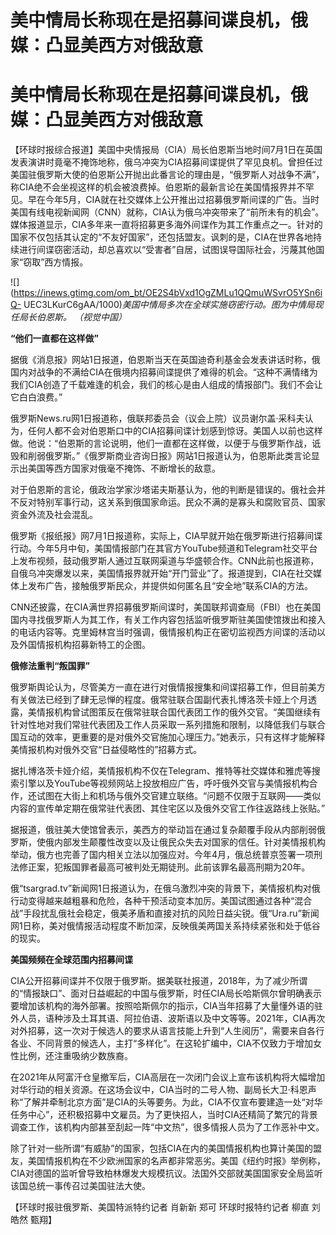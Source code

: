 # 美中情局长称现在是招募间谍良机，俄媒：凸显美西方对俄敌意

# 美中情局长称现在是招募间谍良机，俄媒：凸显美西方对俄敌意

【环球时报综合报道】美国中央情报局（CIA）局长伯恩斯当地时间7月1日在英国发表演讲时竟毫不掩饰地称，俄乌冲突为CIA招募间谍提供了罕见良机。曾担任过美国驻俄罗斯大使的伯恩斯公开抛出此番言论的理由是，“俄罗斯人对战争不满”，称CIA绝不会坐视这样的机会被浪费掉。伯恩斯的最新言论在美国情报界并不罕见。早在今年5月，CIA就在社交媒体上公开推出过招募俄罗斯间谍的广告。当时美国有线电视新闻网（CNN）就称，CIA认为俄乌冲突带来了“前所未有的机会”。媒体报道显示，CIA多年来一直将招募更多海外间谍作为其工作重点之一。针对的国家不仅包括其认定的“不友好国家”，还包括盟友。讽刺的是，CIA在世界各地持续进行间谍窃密活动，却总喜欢以“受害者”自居，试图误导国际社会，污蔑其他国家“窃取”西方情报。

![](https://inews.gtimg.com/om_bt/OE2S4bVxd1OgZMLu1QQmuWSvrO5YSn6iQ-
UEC3LKurC6gAA/1000)_美国中情局多次在全球实施窃密行动。图为中情局现任局长伯恩斯。 （视觉中国）_

**“他们一直都在这样做”**

据俄《消息报》网站1日报道，伯恩斯当天在英国迪奇利基金会发表讲话时称，俄国内对战争的不满给CIA在俄境内招募间谍提供了难得的机会。“这种不满情绪为我们CIA创造了千载难逢的机会，我们的核心是由人组成的情报部门。我们不会让它白白浪费。”

俄罗斯News.ru网1日报道称，俄联邦委员会（议会上院）议员谢尔盖·采科夫认为，任何人都不会对伯恩斯口中的CIA招募间谍计划感到惊讶。美国人以前也这样做。他说：“伯恩斯的言论说明，他们一直都在这样做，以便于与俄罗斯作战，诋毁和削弱俄罗斯。”《俄罗斯商业咨询日报》网站1日报道认为，伯恩斯此类言论显示出美国等西方国家对俄毫不掩饰、不断增长的敌意。

对于伯恩斯的言论，俄政治学家沙塔诺夫斯基认为，他的判断是错误的。俄社会并不反对特别军事行动，这关系到俄国家命运。民众不满的是寡头和腐败官员、国家资金外流及社会混乱。

俄罗斯《报纸报》网7月1日报道称，实际上，CIA早就开始在俄罗斯进行招募间谍行动。今年5月中旬，美国情报部门在其官方YouTube频道和Telegram社交平台上发布视频，鼓动俄罗斯人通过互联网渠道与华盛顿合作。CNN此前也报道称，自俄乌冲突爆发以来，美国情报界就开始“开门营业”了。报道提到，CIA在社交媒体上发布广告，接触俄罗斯民众，并提供如何匿名且“安全地”联系CIA的方法。

CNN还披露，在CIA满世界招募俄罗斯间谍时，美国联邦调查局（FBI）也在美国国内寻找俄罗斯人为其工作，有关工作内容包括监听俄罗斯驻美国使馆拨出和接入的电话内容等。克里姆林宫当时强调，俄情报机构正在密切监视西方间谍的活动以及外国情报机构招募新特工的企图。

**俄修法重判“叛国罪”**

俄罗斯舆论认为，尽管美方一直在进行对俄情报搜集和间谍招募工作，但目前美方有关做法已经到了肆无忌惮的程度。俄常驻联合国副代表扎博洛茨卡娅上个月透露，美情报机构曾试图策反在俄常驻联合国代表团工作的俄外交官。“美国继续有针对性地对我们常驻代表团及工作人员采取一系列措施和限制，以降低我们与联合国互动的效率，更重要的是对俄外交官施加心理压力。”她表示，只有这样才能解释美情报机构对俄外交官“日益侵略性的”招募方式。

据扎博洛茨卡娅介绍，美情报机构不仅在Telegram、推特等社交媒体和雅虎等搜索引擎以及YouTube等视频网站上投放相应广告，呼吁俄外交官与美情报机构合作，还试图在大街上和机场与俄外交官建立联络。“问题不仅限于互联网——类似内容的宣传单定期在俄常驻代表团、其住宅区以及俄外交官工作往返路线上张贴。”

据报道，俄驻美大使馆曾表示，美西方的举动旨在通过复杂颠覆手段从内部削弱俄罗斯，使俄内部发生颠覆性改变以及让俄民众失去对国家的信任。针对美情报机构举动，俄方也完善了国内相关立法以加强应对。今年4月，俄总统普京签署一项刑法修正案，犯叛国罪者最高可被判处无期徒刑。此前该罪名最高刑期为20年。

俄“tsargrad.tv”新闻网1日报道认为，在俄乌激烈冲突的背景下，美情报机构对俄行动变得越来越粗暴和危险，各种干预活动变本加厉。美国试图通过各种“混合战”手段扰乱俄社会稳定，俄美矛盾和直接对抗的风险日益尖锐。俄“Ura.ru”新闻网1日称，美对俄情报活动程度不断加深，反映俄美两国关系持续紧张和处于低谷的现实。

**美国频频在全球范围内招募间谍**

CIA公开招募间谍并不仅限于俄罗斯。据美联社报道，2018年，为了减少所谓的“情报缺口”、面对日益崛起的中国与俄罗斯，时任CIA局长哈斯佩尔曾明确表示要增加该机构的海外部署。按照哈斯佩尔的指示，CIA当年招募了大量懂外语的驻外人员，语种涉及土耳其语、阿拉伯语、波斯语以及中文等等。2021年，CIA再次对外招募，这一次对于候选人的要求从语言技能上升到“人生阅历”，需要来自各行各业、不同背景的候选人，主打“多样化”。在这轮扩编中，CIA不仅致力于增加女性比例，还注重吸纳少数族裔。

在2021年从阿富汗仓皇撤军后，CIA高层在一次闭门会议上宣布该机构将大幅增加对华行动的相关资源。在这场会议中，CIA当时的二号人物、副局长大卫·科恩声称“了解并牵制北京方面”是CIA的头等要务。为此，CIA不仅宣布要建造一处“对华任务中心”，还积极招募中文雇员。为了更快招人，当时CIA还精简了繁冗的背景调查工作，该机构内部甚至刮起一阵“中文热”，很多情报人员为了工作恶补中文。

除了针对一些所谓“有威胁”的国家，包括CIA在内的美国情报机构也算计美国的盟友，美国情报机构在不少欧洲国家的名声都非常恶劣。美国《纽约时报》举例称，CIA对德国的监听曾导致柏林爆发大规模抗议。法国外交部就美国国家安全局监听该国总统一事传召过美国驻法大使。

【环球时报驻俄罗斯、美国特派特约记者 肖新新 郑可 环球时报特约记者 柳直 刘皓然 甄翔】

